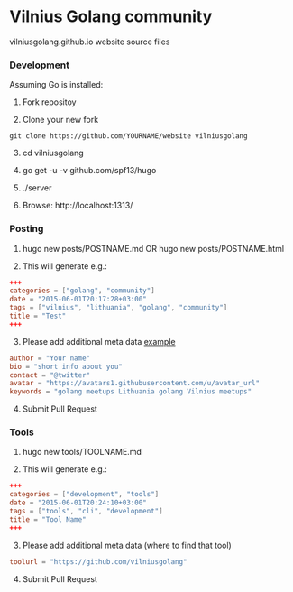 # Vilnius Golang community
vilniusgolang.github.io website source files

### Development

Assuming Go is installed:

1) Fork repositoy

2) Clone your new fork

```
git clone https://github.com/YOURNAME/website vilniusgolang
```

3) cd vilniusgolang

4) go get -u -v github.com/spf13/hugo

5) ./server

6) Browse: http://localhost:1313/

### Posting

1) hugo new posts/POSTNAME.md OR hugo new posts/POSTNAME.html

2) This will generate e.g.:

```toml
+++
categories = ["golang", "community"]
date = "2015-06-01T20:17:28+03:00"
tags = ["vilnius", "lithuania", "golang", "community"]
title = "Test"
+++
```

3) Please add additional meta data [example](https://raw.githubusercontent.com/vilniusgolang/website/master/content/posts/hello-gophers.md)

```toml
author = "Your name"
bio = "short info about you"
contact = "@twitter"
avatar = "https://avatars1.githubusercontent.com/u/avatar_url"
keywords = "golang meetups Lithuania golang Vilnius meetups"
```

4) Submit Pull Request

### Tools

1) hugo new tools/TOOLNAME.md

2) This will generate e.g.:

```toml
+++
categories = ["development", "tools"]
date = "2015-06-01T20:24:10+03:00"
tags = ["tools", "cli", "development"]
title = "Tool Name"
+++
```

3) Please add additional meta data (where to find that tool)

```toml
toolurl = "https://github.com/vilniusgolang"
```

4) Submit Pull Request
